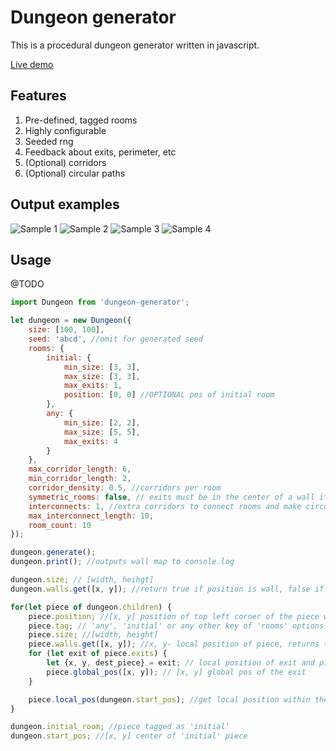 # Dungeon generator

This is a procedural dungeon generator written in javascript.  

[Live demo](http://domasx2.github.io/dungeon-generator/)

## Features

1. Pre-defined, tagged rooms
2. Highly configurable
3. Seeded rng
5. Feedback about exits, perimeter, etc
4. (Optional) corridors
5. (Optional) circular paths


## Output examples

![Sample 1](http://domasx2.github.io/dungeon-generator/samples/sample1.png)
![Sample 2](http://domasx2.github.io/dungeon-generator/samples/sample2.png)
![Sample 3](http://domasx2.github.io/dungeon-generator/samples/sample3.png)
![Sample 4](http://domasx2.github.io/dungeon-generator/samples/sample4.png)

## Usage

@TODO

```javascript
import Dungeon from 'dungeon-generator';

let dungeon = new Dungeon({
    size: [100, 100], 
    seed: 'abcd', //omit for generated seed
    rooms: {
        initial: {
            min_size: [3, 3],
            max_size: [3, 3],
            max_exits: 1,
            position: [0, 0] //OPTIONAL pos of initial room 
        },
        any: {
            min_size: [2, 2],
            max_size: [5, 5],
            max_exits: 4
        }
    },
    max_corridor_length: 6,
    min_corridor_length: 2,
    corridor_density: 0.5, //corridors per room
    symmetric_rooms: false, // exits must be in the center of a wall if true
    interconnects: 1, //extra corridors to connect rooms and make circular paths. not 100% guaranteed
    max_interconnect_length: 10,
    room_count: 10
});

dungeon.generate();
dungeon.print(); //outputs wall map to console.log

dungeon.size; // [width, heihgt]
dungeon.walls.get([x, y]); //return true if position is wall, false if empty

for(let piece of dungeon.children) {
    piece.position; //[x, y] position of top left corner of the piece within dungeon
    piece.tag; // 'any', 'initial' or any other key of 'rooms' options property
    piece.size; //[width, height]
    piece.walls.get([x, y]); //x, y- local position of piece, returns true if wall, false if empty
    for (let exit of piece.exits) {
        let {x, y, dest_piece} = exit; // local position of exit and piece it exits to
        piece.global_pos([x, y]); // [x, y] global pos of the exit
    }

    piece.local_pos(dungeon.start_pos); //get local position within the piece of dungeon's global position
}

dungeon.initial_room; //piece tagged as 'initial'
dungeon.start_pos; //[x, y] center of 'initial' piece 
```